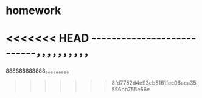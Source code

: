 # homework
<<<<<<< HEAD
---------------------------，，，，，，，，，，
=======
888888888888。。。。。。。。。
>>>>>>> 8fd7752d4e93eb5161fec06aca35556bb755e56e
